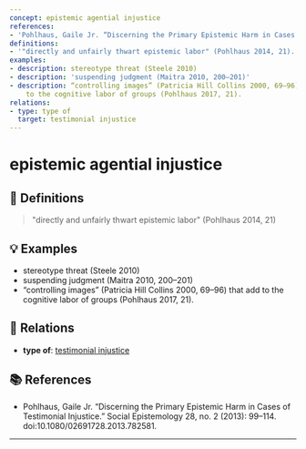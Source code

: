 ```yaml
---
concept: epistemic agential injustice
references:
- 'Pohlhaus, Gaile Jr. “Discerning the Primary Epistemic Harm in Cases of Testimonial Injustice.” Social Epistemology 28, no. 2 (2013): 99–114. doi:10.1080/02691728.2013.782581.'
definitions:
- '"directly and unfairly thwart epistemic labor" (Pohlhaus 2014, 21).'
examples:
- description: stereotype threat (Steele 2010)
- description: 'suspending judgment (Maitra 2010, 200–201)'
- description: “controlling images” (Patricia Hill Collins 2000, 69–96) that add
    to the cognitive labor of groups (Pohlhaus 2017, 21).
relations:
- type: type of
  target: testimonial injustice
---
```


# epistemic agential injustice

## 📖 Definitions

> "directly and unfairly thwart epistemic labor" (Pohlhaus 2014, 21)

## 💡 Examples

- stereotype threat (Steele 2010)
- suspending judgment (Maitra 2010, 200–201)
- “controlling images” (Patricia Hill Collins 2000, 69–96) that add to the cognitive labor of groups (Pohlhaus 2017, 21).

## 🔗 Relations

- **type of**: [testimonial injustice](./testimonial-injustice.md)

## 📚 References

- Pohlhaus, Gaile Jr. “Discerning the Primary Epistemic Harm in Cases of Testimonial Injustice.” Social Epistemology 28, no. 2 (2013): 99–114. doi:10.1080/02691728.2013.782581.

---

<script src="https://giscus.app/client.js"
                data-repo="natesheehan/conceptcartography"
                data-repo-id="R_kgDOPB5QiQ"
                data-category="General"
                data-category-id="DIC_kwDOPB5Qic4CsAxd"
                data-mapping="pathname"
                data-strict="0"
                data-reactions-enabled="1"
                data-emit-metadata="0"
                data-input-position="bottom"
                data-theme="catppuccin_mocha"
                data-lang="en"
                crossorigin="anonymous"
                async>
        </script>
        
